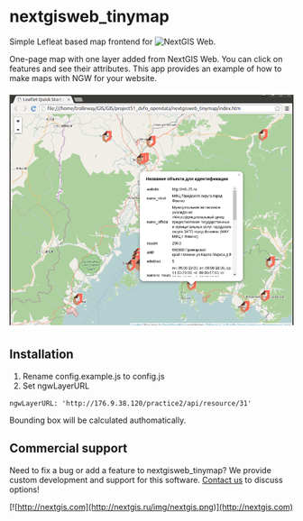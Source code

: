 # nextgisweb_tinymap
Simple Lefleat based map frontend for ![NextGIS Web](http://nextgis.ru/nextgis-web).

One-page map with one layer added from NextGIS Web. You can click on features and see their attributes. This app provides an example of how to make maps with NGW for your website.

![screenshot](screenshot.png)


Installation
--------------------


1. Rename config.example.js to config.js
2. Set ngwLayerURL

```
ngwLayerURL: 'http://176.9.38.120/practice2/api/resource/31'
```

Bounding box will be calculated authomatically.

Commercial support
----------
Need to fix a bug or add a feature to nextgisweb_tinymap? We provide custom development and support for this software. [Contact us](http://nextgis.ru/en/contact/) to discuss options!

[![http://nextgis.com](http://nextgis.ru/img/nextgis.png)](http://nextgis.com)


